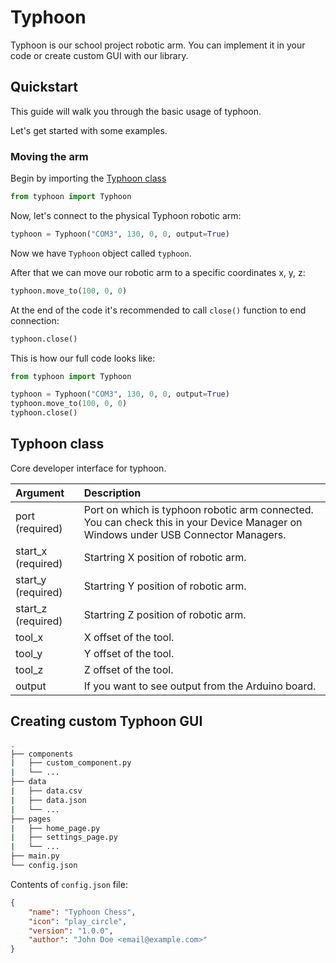 # Typhoon

Typhoon is our school project robotic arm. You can implement it in your code or create custom GUI with our library.

## Quickstart

This guide will walk you through the basic usage of typhoon.

Let's get started with some examples.

### Moving the arm

Begin by importing the [Typhoon class](#typhoon-class)

```python
from typhoon import Typhoon
```

Now, let's connect to the physical Typhoon robotic arm:

```python
typhoon = Typhoon("COM3", 130, 0, 0, output=True)
```

Now we have `Typhoon` object called `typhoon`.

After that we can move our robotic arm to a specific coordinates x, y, z:

```python
typhoon.move_to(100, 0, 0)
```

At the end of the code it's recommended to call `close()` function to end connection:

```python
typhoon.close()
```

This is how our full code looks like:

```python
from typhoon import Typhoon

typhoon = Typhoon("COM3", 130, 0, 0, output=True)
typhoon.move_to(100, 0, 0)
typhoon.close()
```

## Typhoon class

Core developer interface for typhoon.

| Argument | Description |
| :--- | :--- |
| port (required) | Port on which is typhoon robotic arm connected. You can check this in your Device Manager on Windows under USB Connector Managers. |
| start_x (required) | Startring X position of robotic arm. |
| start_y (required) | Startring Y position of robotic arm. |
| start_z (required) | Startring Z position of robotic arm. |
| tool_x | X offset of the tool. |
| tool_y | Y offset of the tool. |
| tool_z | Z offset of the tool. |
| output | If you want to see output from the Arduino board. |

## Creating custom Typhoon GUI

```bash
.
├── components
|   ├── custom_component.py
|   └── ...
├── data
|   ├── data.csv
|   ├── data.json
|   └── ...
├── pages
|   ├── home_page.py
|   ├── settings_page.py
|   └── ...
├── main.py
└── config.json
```

Contents of `config.json` file:

```json
{
    "name": "Typhoon Chess",
    "icon": "play_circle",
    "version": "1.0.0",
    "author": "John Doe <email@example.com>"
}
```